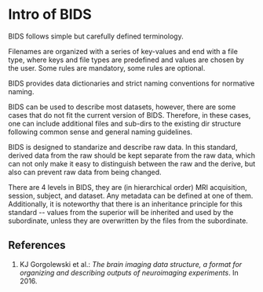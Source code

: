 # Intro of BIDS

BIDS follows simple but carefully defined terminology.

Filenames are organized with a series of key-values and end with a file type, where keys and file types are predefined and values are chosen by the user. Some rules are mandatory, some rules are optional.

BIDS provides data dictionaries and strict naming conventions for normative naming.

BIDS can be used to describe most datasets, however, there are some cases that do not fit the current version of BIDS. Therefore, in these cases, one can include additional files and sub-dirs to the existing dir structure following common sense and general naming guidelines.

BIDS is designed to standarize and describe raw data. In this standard, derived data from the raw should be kept separate from the raw data, which can not only make it easy to distinguish between the raw and the derive, but also can prevent raw data from being changed.

There are 4 levels in BIDS, they are (in hierarchical order) MRI acquisition, session, subject, and dataset. Any metadata can be defined at one of them. Additionally, it is noteworthy that there is an inheritance principle for this standard -- values from the superior will be inherited and used by the subordinate, unless they are overwritten by the files from the subordinate.

## References
1. KJ Gorgolewski et al.: *The brain imaging data structure, a format for organizing and describing outputs of neuroimaging experiments*. In 2016.